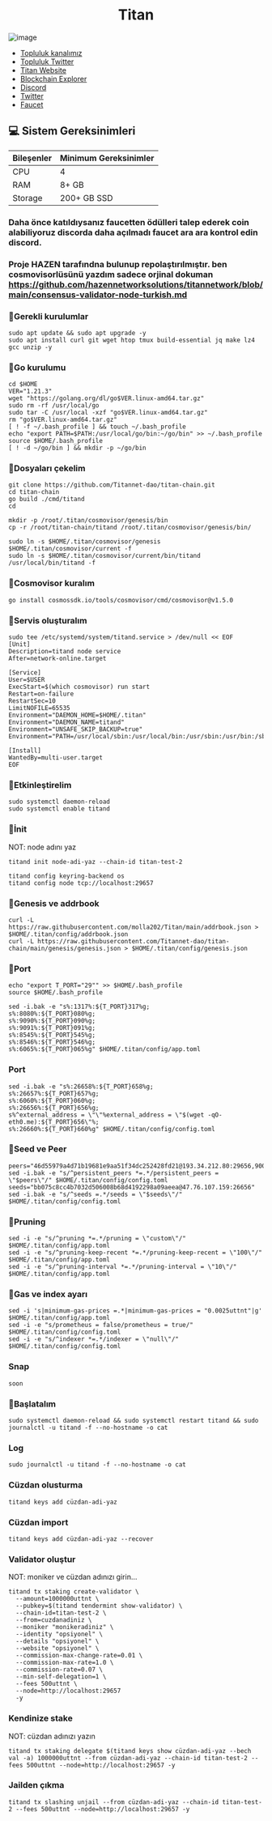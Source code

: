 <h1 align="center"> Titan </h1>



![image](https://github.com/molla202/Titan/assets/91562185/381f7d35-6421-43b0-9fcd-3b67be169410)




 * [Topluluk kanalımız](https://t.me/corenodechat)<br>
 * [Topluluk Twitter](https://twitter.com/corenodeHQ)<br>
 * [Titan Website](https://titannet.io/)<br>
 * [Blockchain Explorer](https://explorers.titannet.io/en)<br>
 * [Discord](https://discord.com/invite/titannet)<br>
 * [Twitter](https://twitter.com/Titannet_dao)<br>
 * [Faucet](https://faucet.titannet.io/)<br>



## 💻 Sistem Gereksinimleri
| Bileşenler | Minimum Gereksinimler | 
| ------------ | ------------ |
| CPU |	4|
| RAM	| 8+ GB |
| Storage	| 200+ GB SSD |


### Daha önce katıldıysanız faucetten ödülleri talep ederek coin alabiliyoruz discorda daha açılmadı faucet ara ara kontrol edin discord.
### Proje HAZEN tarafındna bulunup repolaştırılmıştır. ben cosmovisorlüsünü yazdım sadece orjinal dokuman https://github.com/hazennetworksolutions/titannetwork/blob/main/consensus-validator-node-turkish.md
### 🚧Gerekli kurulumlar
```
sudo apt update && sudo apt upgrade -y
sudo apt install curl git wget htop tmux build-essential jq make lz4 gcc unzip -y
```

### 🚧Go kurulumu
```
cd $HOME
VER="1.21.3"
wget "https://golang.org/dl/go$VER.linux-amd64.tar.gz"
sudo rm -rf /usr/local/go
sudo tar -C /usr/local -xzf "go$VER.linux-amd64.tar.gz"
rm "go$VER.linux-amd64.tar.gz"
[ ! -f ~/.bash_profile ] && touch ~/.bash_profile
echo "export PATH=$PATH:/usr/local/go/bin:~/go/bin" >> ~/.bash_profile
source $HOME/.bash_profile
[ ! -d ~/go/bin ] && mkdir -p ~/go/bin
```
### 🚧Dosyaları çekelim
```
git clone https://github.com/Titannet-dao/titan-chain.git
cd titan-chain
go build ./cmd/titand
cd
```
```
mkdir -p /root/.titan/cosmovisor/genesis/bin
cp -r /root/titan-chain/titand /root/.titan/cosmovisor/genesis/bin/
```
```
sudo ln -s $HOME/.titan/cosmovisor/genesis $HOME/.titan/cosmovisor/current -f
sudo ln -s $HOME/.titan/cosmovisor/current/bin/titand /usr/local/bin/titand -f
```
### 🚧Cosmovisor kuralım
```
go install cosmossdk.io/tools/cosmovisor/cmd/cosmovisor@v1.5.0
```
### 🚧Servis oluşturalım
```
sudo tee /etc/systemd/system/titand.service > /dev/null << EOF
[Unit]
Description=titand node service
After=network-online.target

[Service]
User=$USER
ExecStart=$(which cosmovisor) run start
Restart=on-failure
RestartSec=10
LimitNOFILE=65535
Environment="DAEMON_HOME=$HOME/.titan"
Environment="DAEMON_NAME=titand"
Environment="UNSAFE_SKIP_BACKUP=true"
Environment="PATH=/usr/local/sbin:/usr/local/bin:/usr/sbin:/usr/bin:/sbin:/bin:/usr/games:/usr/local/games:/snap/bin:$HOME/.titan/cosmovisor/current/bin"

[Install]
WantedBy=multi-user.target
EOF
```
### 🚧Etkinleştirelim
```
sudo systemctl daemon-reload
sudo systemctl enable titand
```
### 🚧İnit
NOT: node adını yaz
```
titand init node-adi-yaz --chain-id titan-test-2
```
```
titand config keyring-backend os
titand config node tcp://localhost:29657
```
### 🚧Genesis ve addrbook
```
curl -L https://raw.githubusercontent.com/molla202/Titan/main/addrbook.json > $HOME/.titan/config/addrbook.json
curl -L https://raw.githubusercontent.com/Titannet-dao/titan-chain/main/genesis/genesis.json > $HOME/.titan/config/genesis.json
```
### 🚧Port
```
echo "export T_PORT="29"" >> $HOME/.bash_profile
source $HOME/.bash_profile
```
```
sed -i.bak -e "s%:1317%:${T_PORT}317%g;
s%:8080%:${T_PORT}080%g;
s%:9090%:${T_PORT}090%g;
s%:9091%:${T_PORT}091%g;
s%:8545%:${T_PORT}545%g;
s%:8546%:${T_PORT}546%g;
s%:6065%:${T_PORT}065%g" $HOME/.titan/config/app.toml
```
### Port
```
sed -i.bak -e "s%:26658%:${T_PORT}658%g;
s%:26657%:${T_PORT}657%g;
s%:6060%:${T_PORT}060%g;
s%:26656%:${T_PORT}656%g;
s%^external_address = \"\"%external_address = \"$(wget -qO- eth0.me):${T_PORT}656\"%;
s%:26660%:${T_PORT}660%g" $HOME/.titan/config/config.toml
```
### 🚧Seed ve Peer
```
peers="46d55979a4d71b19681e9aa51f34dc252428fd21@193.34.212.80:29656,900a710a3d653fff6e33584be887b38ceb74b90a@65.108.43.115:29656,a76fb0dabf75c946d475880ba0ce7aec8cbea541@89.32.121.114:26656,1b22c0f6b0d6c3553975cc94d5d260d42d7aa381@78.129.218.44:26656,532643788884b947beb9f2a091daec8a83302baa@65.109.115.15:29656,b656a30fd7585c68c72167805784bcd3bed2d67c@8.217.10.76:26656,78d00191a0306538e4907ff536ec71a592dc593f@37.60.235.21:35656,8e06042743e33439e09c7443197c9af7d093e257@38.242.145.244:35656,74a50c0667b79397853b28ed8576f23a1ab7af5a@217.76.49.138:29656,f75b075a5c7d2b30ad8ae1e9bf9068a1836204d5@45.10.160.26:35656,1a216aa8a63471242103ebf8a44de2ad7329fdd0@198.7.119.11:26656,a654f14a4c20e0b9d1a4c3502efcfcf4059b7251@198.7.118.87:26656,d7e49b0256a6c17b542cd60479887600249992d4@148.251.82.6:53456,cb1840de1de0403a3f46806ae1e13199cb7679dc@80.190.85.195:53456,9f6a923f9bc5bdb4f737467192db20d260433635@78.46.19.116:28956,f280eab4d6ca4047aeaca17811364865b75995de@65.109.39.80:29656,63a131a3522e85da5e0fef5764e88e185433eff3@8.219.48.39:26656,2e884329b172df683fefa6033dd0c5641372a6a0@8.222.141.140:26656,523fc6c471e910a4e01f166bd4fe12a46677f185@47.251.77.144:26656,4b8d1c6b9347ce25be13b4a3bf598f7122a2e9fe@47.89.251.251:26656,2ef5e70ed3929d52098f27518296a0ee93c0fabb@47.243.127.179:26656,bb075c8cc4b7032d506008b68d4192298a09aeea@47.76.107.159:26656,ab6e01e28245cda5dfb785be5a338d8c8064d39b@34.162.191.240:26656,0760c9219355406c7adf6c208f7a2671ab329744@8.211.46.9:26656,e445dbbeeea3ee31688cbe9294b54d09ec59e2a4@135.181.130.103:35656,419f536ec9bd0f593e89d27c9bd83457fb26e04e@94.72.111.67:35656,771f44164c300217a711b6c52ec6fb779f745c86@8.209.96.22:26656,20caba6a5113a57ba3bbef129505714c214802b5@34.48.103.157:26656,a2553f09159f90651b465e330e58a7db5ec7f356@47.251.91.138:26656,173b878254399c0e241cee7c1d0cde840e9658a3@8.218.233.176:26656,913144aa667e2d4cabeb11d20d864d027e940d4c@8.211.41.135:26656,87cf9989488b7912d45a2e0e4b48f4e3c4aa3a7b@47.237.75.218:26656,611ceae5d790a4146a35383fb795d0589c9bc8db@59.127.225.115:26656,40d7de8cd428a84169b2420b22e03f7f8c98b2ef@222.211.110.195:26656,412cdbe51c0ee7bcaaa7e8b7eebdf17f6ca98348@65.21.141.250:29656,f7260b32b5d4427ab1edec66b05b95180efd0bf8@65.108.129.49:35656,53c177bcf977b07382158174a203fac704ce126d@84.46.247.58:26656"
sed -i.bak -e "s/^persistent_peers *=.*/persistent_peers = \"$peers\"/" $HOME/.titan/config/config.toml
seeds="bb075c8cc4b7032d506008b68d4192298a09aeea@47.76.107.159:26656"
sed -i.bak -e "s/^seeds =.*/seeds = \"$seeds\"/" $HOME/.titan/config/config.toml

```

### 🚧Pruning
```
sed -i -e "s/^pruning *=.*/pruning = \"custom\"/" $HOME/.titan/config/app.toml
sed -i -e "s/^pruning-keep-recent *=.*/pruning-keep-recent = \"100\"/" $HOME/.titan/config/app.toml
sed -i -e "s/^pruning-interval *=.*/pruning-interval = \"10\"/" $HOME/.titan/config/app.toml
```
### 🚧Gas ve index ayarı
```
sed -i 's|minimum-gas-prices =.*|minimum-gas-prices = "0.0025uttnt"|g' $HOME/.titan/config/app.toml
sed -i -e "s/prometheus = false/prometheus = true/" $HOME/.titan/config/config.toml
sed -i -e "s/^indexer *=.*/indexer = \"null\"/" $HOME/.titan/config/config.toml
```
### Snap 
```
soon
```
### 🚧Başlatalım
```
sudo systemctl daemon-reload && sudo systemctl restart titand && sudo journalctl -u titand -f --no-hostname -o cat
```
### Log
```
sudo journalctl -u titand -f --no-hostname -o cat
```
### Cüzdan olusturma
```
titand keys add cüzdan-adi-yaz
```
### Cüzdan import
```
titand keys add cüzdan-adi-yaz --recover
```
### Validator oluştur
NOT: moniker ve cüzdan adınızı girin...
```
titand tx staking create-validator \
  --amount=1000000uttnt \
  --pubkey=$(titand tendermint show-validator) \
  --chain-id=titan-test-2 \
  --from=cuzdanadiniz \
  --moniker "monikeradiniz" \
  --identity "opsiyonel" \
  --details "opsiyonel" \
  --website "opsiyonel" \
  --commission-max-change-rate=0.01 \
  --commission-max-rate=1.0 \
  --commission-rate=0.07 \
  --min-self-delegation=1 \
  --fees 500uttnt \
  --node=http://localhost:29657
  -y
```
### Kendinize stake
NOT: cüzdan adınızı yazın
```
titand tx staking delegate $(titand keys show cüzdan-adi-yaz --bech val -a) 1000000uttnt --from cüzdan-adi-yaz --chain-id titan-test-2 --fees 500uttnt --node=http://localhost:29657 -y
```
### Jailden çıkma
```
titand tx slashing unjail --from cüzdan-adi-yaz --chain-id titan-test-2 --fees 500uttnt --node=http://localhost:29657 -y
```





